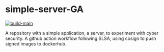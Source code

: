 # simple-server-GA

[![build-main](https://github.com/stianSjoli/simple-server-GA/actions/workflows/build-main.yml/badge.svg)](https://github.com/stianSjoli/simple-server-GA/actions/workflows/build-main.yml)

A repository with a simple application, a server, to experiment with cyber security. A github action workflow following SLSA, using cosign to push signed images to dockerhub.    
